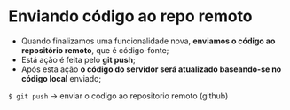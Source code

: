 # Enviando código ao repo remoto

- Quando finalizamos uma funcionalidade nova, **enviamos o código ao repositório remoto**, que é código-fonte;
- Está ação é feita pelo **git push**;
- Após esta ação **o código do servidor será atualizado baseando-se no código local** enviado;

```$ git push``` -> enviar o codigo ao repositorio remoto (github)